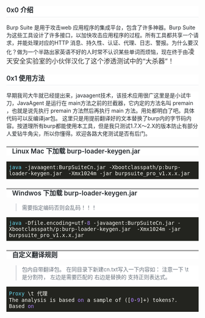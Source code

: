 <h2 style="word-wrap: break-word;margin-top: 24px;margin-bottom: 16px;padding-bottom: 0.3em;font-size: 1.5em;line-height: 1.25;box-sizing: border-box;font-weight: 600;border-bottom: 1px solid rgb(234, 236, 239);color: rgb(36, 41, 46);white-space: normal;background-color: rgb(255, 255, 255);"><span style="font-size: 17px;">0x0 介绍</span></h2><p style="word-wrap: break-word;margin-bottom: 16px;line-height: normal;box-sizing: border-box;color: rgb(36, 41, 46);text-align: left;white-space: normal;background-color: rgb(255, 255, 255);">Burp Suite 是用于攻击web 应用程序的集成平台，包含了许多神器。Burp Suite为这些工具设计了许多接口，以加快攻击应用程序的过程。所有工具都共享一个请求，并能处理对应的HTTP 消息、持久性、认证、代理、日志、警报。为什么要汉化？做为一个半路出家英语不好的人时常不认识某些单词而烦恼，现在终于由<span style="color: rgb(51, 51, 51);font-family: -apple-system-font, BlinkMacSystemFont, &quot;Helvetica Neue&quot;, &quot;PingFang SC&quot;, &quot;Hiragino Sans GB&quot;, &quot;Microsoft YaHei UI&quot;, &quot;Microsoft YaHei&quot;, Arial, sans-serif;font-size: 17px;text-align: justify;">凌天安全实验室的小伙伴汉化了这个渗透测试中的“大杀器”！</span></p><h2 style="word-wrap: break-word;margin-top: 24px;margin-bottom: 16px;padding-bottom: 0.3em;font-size: 1.5em;line-height: 1.25;box-sizing: border-box;font-weight: 600;border-bottom: 1px solid rgb(234, 236, 239);color: rgb(36, 41, 46);white-space: normal;background-color: rgb(255, 255, 255);"><span style="font-size: 17px;">0x1 使用方法</span></h2><p style="word-wrap: break-word;margin-bottom: 16px;line-height: normal;box-sizing: border-box;color: rgb(36, 41, 46);text-align: left;white-space: normal;background-color: rgb(255, 255, 255);">早期我司大牛就已经提出来，javaagent技术，该技术应用很广这里是是小试牛刀，JavaAgent 是运行在 main方法之前的拦截器，它内定的方法名叫 premain ，也就是说先执行 premain 方法然后再执行 main 方法。用处都明白了吧。具体代码可以反编译jar包。 这里只是用提前翻译好的文本替换了burp内的字节码内容。按道理所有burp都能使用本工具，但是我只测试1.7.X～2.X的版本防止有部分人爱钻牛角尖，所以你懂得。欢迎各路大佬测试是否有后门。</p><h3 style="word-wrap: break-word;margin-top: 24px;margin-bottom: 16px;font-size: 1.25em;line-height: 1.25;box-sizing: border-box;background: rgb(255, 255, 255);border-top: 3px solid rgb(153, 153, 153);font-weight: 600;color: rgb(36, 41, 46);white-space: normal;padding-left: 15px !important;"><span style="font-size: 17px;">Linux Mac 下加载 burp-loader-keygen.jar</span></h3><pre style="word-wrap: break-word;line-height: normal;box-sizing: border-box;color: rgb(36, 41, 46);font-size: 16px;text-align: left;background-color: rgb(255, 255, 255);"><code class="hljs nginx" style="word-wrap: break-word;line-height: normal;box-sizing: border-box;display: block;overflow-x: auto;padding: 0.5em;white-space: pre-wrap;background: rgb(35, 36, 31) !important;color: rgb(248, 248, 242) !important;"><span class="hljs-attribute" style="word-wrap: break-word;line-height: normal;box-sizing: border-box;color: rgb(102, 217, 239);">java</span> -javaagent:BurpSuiteCn.jar -Xbootclasspath/p:burp-loader-keygen.jar &nbsp;-Xmx1024m -jar burpsuite_pro_v1.x.x.jar</code></pre><h3 style="word-wrap: break-word;margin-top: 24px;margin-bottom: 16px;font-size: 1.25em;line-height: 1.25;box-sizing: border-box;background: rgb(255, 255, 255);border-top: 3px solid rgb(153, 153, 153);font-weight: 600;color: rgb(36, 41, 46);white-space: normal;padding-left: 15px !important;"><span style="font-size: 17px;">Windwos 下加载 burp-loader-keygen.jar</span></h3><blockquote style="word-wrap: break-word;line-height: normal;box-sizing: border-box;margin-bottom: 16px;padding-right: 1em;padding-left: 1em;color: rgb(106, 115, 125);border-left-width: 0.25em;border-left-color: rgb(223, 226, 229);text-align: left;white-space: normal;background-color: rgb(255, 255, 255);"><p style="word-wrap: break-word;line-height: normal;box-sizing: border-box;">需要指定编码否则会乱码！！！</p></blockquote><pre style="word-wrap: break-word;line-height: normal;box-sizing: border-box;color: rgb(36, 41, 46);font-size: 16px;text-align: left;background-color: rgb(255, 255, 255);"><code class="hljs nginx" style="word-wrap: break-word;line-height: normal;box-sizing: border-box;display: block;overflow-x: auto;padding: 0.5em;white-space: pre-wrap;background: rgb(35, 36, 31) !important;color: rgb(248, 248, 242) !important;"><span class="hljs-attribute" style="word-wrap: break-word;line-height: normal;box-sizing: border-box;color: rgb(102, 217, 239);">java</span> -Dfile.encoding=utf-<span class="hljs-number" style="word-wrap: break-word;line-height: normal;box-sizing: border-box;color: rgb(174, 129, 255);">8</span> -javaagent:BurpSuiteCn.jar -Xbootclasspath/p:burp-loader-keygen.jar &nbsp;-Xmx1024m -jar burpsuite_pro_v1.x.x.jar</code></pre><h3 style="word-wrap: break-word;margin-top: 24px;margin-bottom: 16px;font-size: 1.25em;line-height: 1.25;box-sizing: border-box;background: rgb(255, 255, 255);border-top: 3px solid rgb(153, 153, 153);font-weight: 600;color: rgb(36, 41, 46);white-space: normal;padding-left: 15px !important;"><span style="font-size: 17px;">自定义翻译规则</span></h3><blockquote style="word-wrap: break-word;line-height: normal;box-sizing: border-box;margin-bottom: 16px;padding-right: 1em;padding-left: 1em;color: rgb(106, 115, 125);border-left-width: 0.25em;border-left-color: rgb(223, 226, 229);text-align: left;white-space: normal;background-color: rgb(255, 255, 255);"><p style="word-wrap: break-word;line-height: normal;box-sizing: border-box;">包内自带翻译包。 在同目录下新建cn.txt写入一下内容如： 注意一下 \t 是分割符， 左边是需要匹配的 右边是替换的 支持正则表达式。</p></blockquote><pre style="word-wrap: break-word;line-height: normal;box-sizing: border-box;color: rgb(36, 41, 46);font-size: 16px;text-align: left;background-color: rgb(255, 255, 255);"><code class="hljs nginx" style="word-wrap: break-word;line-height: normal;box-sizing: border-box;display: block;overflow-x: auto;padding: 0.5em;white-space: pre-wrap;background: rgb(35, 36, 31) !important;color: rgb(248, 248, 242) !important;"><span class="hljs-attribute" style="word-wrap: break-word;line-height: normal;box-sizing: border-box;color: rgb(102, 217, 239);">Proxy</span> \t 代理 
The analysis is based <span class="hljs-literal" style="word-wrap: break-word;line-height: normal;box-sizing: border-box;color: rgb(174, 129, 255);">on</span> a sample of ([<span class="hljs-number" style="word-wrap: break-word;line-height: normal;box-sizing: border-box;color: rgb(174, 129, 255);">0</span>-<span class="hljs-number" style="word-wrap: break-word;line-height: normal;box-sizing: border-box;color: rgb(174, 129, 255);">9</span>]+) tokens?. Based <span class="hljs-literal" style="word-wrap: break-word;line-height: normal;box-sizing: border-box;color: rgb(174, 129, 255);">on</span><span style="font-size: 18px;"><strong style="font-size: 18px;white-space: normal;">
